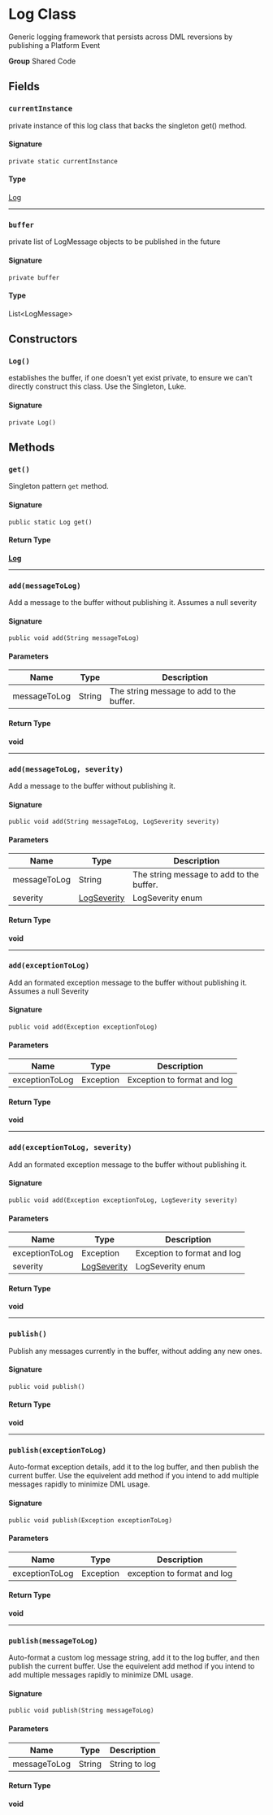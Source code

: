 # Log Class

Generic logging framework that persists across DML reversions 
by publishing a Platform Event

**Group** Shared Code

## Fields
### `currentInstance`

private instance of this log class that backs the 
singleton get() method.

#### Signature
```apex
private static currentInstance
```

#### Type
[Log](Log.md)

---

### `buffer`

private list of LogMessage objects to be published in the 
future

#### Signature
```apex
private buffer
```

#### Type
List&lt;LogMessage&gt;

## Constructors
### `Log()`

establishes the buffer, if one doesn&#x27;t yet exist 
private, to ensure we can&#x27;t directly construct this class. Use the 
Singleton, Luke.

#### Signature
```apex
private Log()
```

## Methods
### `get()`

Singleton pattern `get` method.

#### Signature
```apex
public static Log get()
```

#### Return Type
**[Log](Log.md)**

---

### `add(messageToLog)`

Add a message to the buffer without publishing it. 
Assumes a null severity

#### Signature
```apex
public void add(String messageToLog)
```

#### Parameters
| Name | Type | Description |
|------|------|-------------|
| messageToLog | String | The string message to add to the buffer. |

#### Return Type
**void**

---

### `add(messageToLog, severity)`

Add a message to the buffer without publishing it.

#### Signature
```apex
public void add(String messageToLog, LogSeverity severity)
```

#### Parameters
| Name | Type | Description |
|------|------|-------------|
| messageToLog | String | The string message to add to the buffer. |
| severity | [LogSeverity](LogSeverity.md) | LogSeverity enum |

#### Return Type
**void**

---

### `add(exceptionToLog)`

Add an formated exception message to the buffer without 
publishing it. Assumes a null Severity

#### Signature
```apex
public void add(Exception exceptionToLog)
```

#### Parameters
| Name | Type | Description |
|------|------|-------------|
| exceptionToLog | Exception | Exception to format and log |

#### Return Type
**void**

---

### `add(exceptionToLog, severity)`

Add an formated exception message to the buffer without 
publishing it.

#### Signature
```apex
public void add(Exception exceptionToLog, LogSeverity severity)
```

#### Parameters
| Name | Type | Description |
|------|------|-------------|
| exceptionToLog | Exception | Exception to format and log |
| severity | [LogSeverity](LogSeverity.md) | LogSeverity enum |

#### Return Type
**void**

---

### `publish()`

Publish any messages currently in the buffer, without adding 
any new ones.

#### Signature
```apex
public void publish()
```

#### Return Type
**void**

---

### `publish(exceptionToLog)`

Auto-format exception details, add it to the log buffer, 
and then publish the current buffer. Use the equivelent add 
method if you intend to add multiple messages rapidly to minimize DML 
usage.

#### Signature
```apex
public void publish(Exception exceptionToLog)
```

#### Parameters
| Name | Type | Description |
|------|------|-------------|
| exceptionToLog | Exception | exception to format and log |

#### Return Type
**void**

---

### `publish(messageToLog)`

Auto-format a custom log message string, add it to the log 
buffer, and then publish the current buffer. Use the equivelent add 
method if you intend to add multiple messages rapidly to minimize DML 
usage.

#### Signature
```apex
public void publish(String messageToLog)
```

#### Parameters
| Name | Type | Description |
|------|------|-------------|
| messageToLog | String | String to log |

#### Return Type
**void**